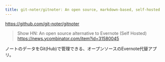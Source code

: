 ```yaml
---
title: git-noter/gitnoter: An open source, markdown-based, self-hosted note taking webapp.
---
```


https://github.com/git-noter/gitnoter

> Show HN: An open source alternative to Evernote (Self Hosted)
> https://news.ycombinator.com/item?id=31580045

ノートのデータをGit(Hub)で管理できる、オープンソースのEvernote代替アプリ。
